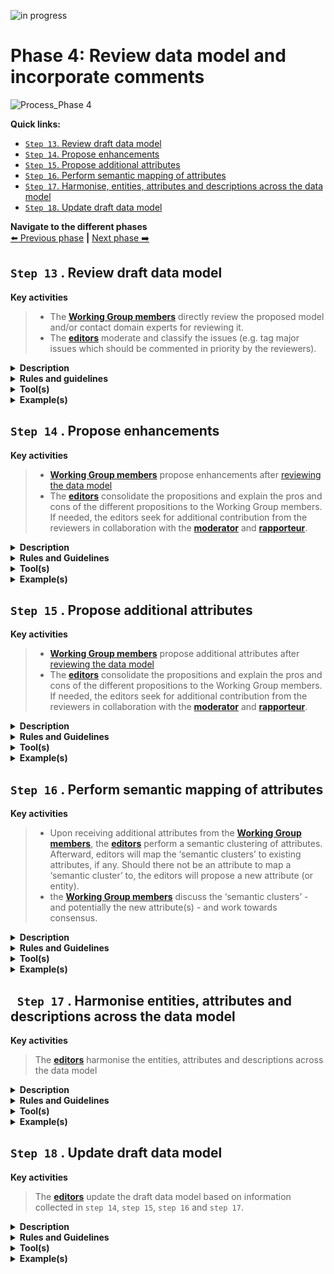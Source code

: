 ![in progress](https://img.shields.io/badge/status-in%20progress-yellow)


# Phase 4: Review data model and incorporate comments
![Process_Phase 4](https://github.com/cbahim/SDG-sandbox/blob/master/process_and_method/methodology/img/methodology_phase4.PNG)

**Quick links:**
- [`Step 13`. Review draft data model](https://github.com/barthelemyf/SDG-sandbox/blob/master/process_and_method/methodology/phase4.md#step-13-review-draft-data-model)
- [`Step 14`. Propose enhancements](https://github.com/barthelemyf/SDG-sandbox/blob/master/process_and_method/methodology/phase4.md#step-14-proposition-enhancements)
- [`Step 15`. Propose additional attributes](https://github.com/barthelemyf/SDG-sandbox/blob/master/process_and_method/methodology/phase4.md#step-15-propose-additional-attributes)
- [`Step 16`. Perform semantic mapping of attributes](https://github.com/barthelemyf/SDG-sandbox/blob/master/process_and_method/methodology/phase4.md#step-16-perform-semantic-mapping-of-attributes)
- [`Step 17`. Harmonise, entities, attributes and descriptions across the data model](https://github.com/barthelemyf/SDG-sandbox/blob/master/process_and_method/methodology/phase4.md#step-17-harmonise-entities-attributes-and-descriptions-across-the-data-model)
- [`Step 18`. Update draft data model](https://github.com/barthelemyf/SDG-sandbox/blob/master/process_and_method/methodology/phase4.md#step-18-update-draft-data-model)

**Navigate to the different phases**\
[:arrow_left: Previous phase](https://github.com/barthelemyf/SDG-sandbox/blob/master/process_and_method/methodology/phase3.md) **|**
[Next phase :arrow_right:](https://github.com/barthelemyf/SDG-sandbox/blob/master/process_and_method/methodology/phase5.md)

## `Step 13` . Review draft data model

**Key activities**

> * The [<b>Working Group members</b>](https://github.com/cbahim/SDG-sandbox/tree/master/process_and_method/stakeholders#working-group) directly review the proposed model and/or contact domain experts for reviewing it. 
> * The [<b>editors</b>](https://github.com/cbahim/SDG-sandbox/tree/master/process_and_method/stakeholders#editors) moderate and classify the issues (e.g. tag major issues which should be commented in priority by the reviewers).

<details>
  <summary><b>Description</b></summary>
  
  Each published draft of the Data Model is reviewed by the Working Group members and domain experts when relevant. 
  
  Beforehand, the Working Group members and the editors agree on a tool to collaborate and capture the feedback. The reviewers can then create issues using the designated tool. When comments are captured outside of the collaborative tool, the editors make an issue out of them in the issue tracker (for each comment). 

  The editors respond within an agreed timeframe to each issue, informing the reviewer that they have noticed and will process the issue. The editors propose a solution to the issue and seek for additional contribution from the reviewers (i.e. remainder of the Working Group members) when needed in collaboration with the moderator and rapporteur.
  
  The issues can be in many different forms. For instance, a issue can deal with a modification to an existing entity or attribute, the addition or removal of an entity and/or attribute. For further details about these the types of issues, please check; 
  
  * [`Step 14`. Proposition enhancements](https://github.com/barthelemyf/SDG-sandbox/blob/master/process_and_method/methodology/phase4.md#step-14-proposition-enhancements)
  * [`Step 15`. Propose additional attributes](https://github.com/barthelemyf/SDG-sandbox/blob/master/process_and_method/methodology/phase4.md#step-15-propose-additional-attributes) 
  
  In addition to that, an issue can be qualified as `major issue` in the case it requires pecific attention from the Working Group and the reviewers for commenting the issue and the potential resolutions. Further categorization (i.e. [labels](https://github.com/SEMICeu/SDG-sandbox/labels)) is proposed when registering an issue.  

  The moderators make sure that the agreement process is transparent and acknowledged by all reviewers. Concerning *how consensus will be reached* you can find more information [here](https://github.com/cbahim/SDG-sandbox/tree/master/process_and_method/review_cycles_and_consensus).

</details>
<details>
  <summary><b>Rules and guidelines</b></summary>

* Reviewers are encouraged to directly create issues on the collaborative tool.
* Reviewers are encouraged to propose a solution in case they raise an issue. 
* Reviewers are encouraged to use labelling and tagging for increasing searchability and responsiveness of contributors.
* Reviewers should consider how to present and discuss issues (e.g. technical versus business aspects)
* Reviewers are encouraged to provided context to their issues (e.g. data models used)
* Reviewers are encouraged to structure their issues and especially their denomination to inscrease comprenhension. For instance: 

```diff
Name of the data model or sub-part (e.g. relevant entity) and a short statement of the issue

+ VehicleRegistrationCertificate evidence should contain registration status
```
</details>
<details>
  <summary><b>Tool(s)</b></summary>
  
  * [Creating an issue](https://docs.github.com/en/github/managing-your-work-on-github/creating-an-issue) - Documentation on how to create an issue on GitHub.
 
  <details>
  <summary>KEY ASPECTS TO CONSIDER</summary>
  
  *	**Proprietary vs open access and licensing:** 
  ```diff
  Are there licences or other requirements for accessing the tool?
  
  + GitHub: For contributing to a public repository, GitHub asks to create an account with a valid email address.
  
  What are the licensing conditions?
  
  + GitHub: For public repositories, the administrator can decide which licence applies. GitHub provides guidelines for licensing public repositories. As the content of public repositories is publicly available, the licences proposed are open source.
  
  What are the limits of the free version?
  
  + Each account created can use 1 GB of storage and 1 GB of monthly bandwidth for free. 
  ```
  *	**Archiving and persistence:** 
  ```diff
  Who is owning and maintaining the tool? 
  
  + GitHub: GitHub, Inc. owned by Microsoft is the organisation owning GitHub.
  
  Has the owner engaged to store the content for a certain period? 
  
  + GitHub intends to keep public repositories available except if specific conditions are met (such as violation of Terms of Service).
  ```
  *	**User-friendliness and adoption**
  ```diff
  What is the current level of adoption of the tool?
  
  + GitHub: most of the Working Group members are familiar with GitHub.
  
  How easily can someone learn the basics?
  
  + GitHub: Accessing and creating issues in GitHub is straightforward and well-documented. Additional features can be learnt along the way.
  ```
  *	**Security**
  ```diff
  Is the content restricted?
  
  + GitHub: There are no access restrictions for public repositories. 
  ```
</details>

</details>
<details>
  <summary><b>Example(s)</b></summary>
  
  The following example describes the `review of a draft data model` followed by the creation of an issue and its processing by the editors and Working Group members. The process is the following:
  
  1. The editors publish on GitHub the diagram and tables describing the [Vehicle registration certificate](https://github.com/SEMICeu/SDG-sandbox/tree/master/evidences/vehicle_registration_certificate/data_model).
  2. While reviewing the model, a semantic expert or a domain expert will try to answer the following questions:
  ```
     * Are all elements necessary for this evidence described in the model?
     * Are there conflicts between the elements of the model and the elements used in your country?
     * Do you agree with the definition of the elements?
     * Is the element mandatory or optional in your country (cardinality)?
     * Do you have specific codes or expected type (e.g. format of date, address etc.) for attributes?
  ```
  3. The reviewers document their issues on GitHub. For instance, concerning the [Vehicle registration certificate](https://github.com/SEMICeu/SDG-sandbox/tree/master/evidences/vehicle_registration_certificate/data_model), the following issue was created [#45](https://github.com/SEMICeu/SDG-sandbox/issues/45)

  ```
  You may notice that the issue describes in practice several comments related to the vehicle registration certificate as well as an image of the data model used within the country. 
  ```
 
  To simplify the contribution of other reviewers to this issue, the editors will analyse the proposition, categorise it with labels, verify whether the issue should be restructured and describe the pros and cons of the issue documented. 
  
  ```
  In our example, each bullet point from the general comments should represent a separate issue. 
  However, the editors should avoid as much as possible to complexify the structure of GitHub issues by creating complex hierarchies between the issues. For instance, the visual data model proposed by the issue owner does not need to be separated from the initial issue 45 since it represents a direct source of information which may be relevant for more than one issue. 
```
  4. The editors or the moderators answer, usually within one working day, to the initial issue created by ackowledging the issue or directly giving an initial answer.
  5. The editors give more details about the pros and cons of the issue(s) raised to trigger the discussions and comments from other Working Group members. 
  6. The discussion continues as comments to the issue.
  7. When no agreement has been reached, the editors prepare the discussions and alternatives to be tackled during the next webinar following the public review period.

</details>

## `Step 14` . Propose enhancements

**Key activities**
> * [<b>Working Group members</b>](https://github.com/cbahim/SDG-sandbox/tree/master/process_and_method/stakeholders#working-group) propose enhancements after [reviewing the data model](https://github.com/cbahim/SDG-sandbox/blob/master/process_and_method/methodology/phase4.md#-step-13--review-draft-data-model)
> * The [<b>editors</b>](https://github.com/cbahim/SDG-sandbox/tree/master/process_and_method/stakeholders#editors) consolidate the propositions and explain the pros and cons of the different propositions to the Working Group members. If needed, the editors seek for additional contribution from the reviewers in collaboration with the [<b>moderator</b>](https://github.com/cbahim/SDG-sandbox/tree/master/process_and_method/stakeholders#moderator) and [<b>rapporteur</b>](https://github.com/cbahim/SDG-sandbox/tree/master/process_and_method/stakeholders#rapporteur).

<details>
  <summary><b>Description</b></summary>
  
Working Group members create semantic issues which deal with `enhancements` to the draft data models published. Enhancements can take the form of new features or requests regarding the proposed draft data models. It can be adjustement to the definitions, relationships, datatypes, cardinalities, etc.

As outlined in `Step 13`, the editors invite opinions and feedback to the issue and medorate the ensuing discussion.  
  
After consideration of the propositions, the editors record the resolutions and send a response to the reviewers. To a semantic issue, the response usually includes a summary of the context of the proposition, the resolution agreed by the Working Group and the justification for the resolution, particularly in case the proposition is rejected.

</details>

<details>
  <summary><b>Rules and Guidelines</b></summary>
  
   The Working Group must resolve each proposition in one of three ways:
  
  * `Accepted`: This usually means that changes will be made that will be reflected in the next draft.
  *	`Rejected`: No changes will be made to the draft.
  *	`Partially accepted`: Some of the change is accepted but other parts are rejected.
  
</details>

<details>
  <summary><b>Tool(s)</b></summary>
    <i>There are no specific tools for this step.</i>
</details>

<details>
  <summary><b>Example(s)</b></summary>
 
 ```
  TBD
  ```
</details>



## `Step 15` . Propose additional attributes

**Key activities**
> * [<b>Working Group members</b>](https://github.com/cbahim/SDG-sandbox/tree/master/process_and_method/stakeholders#working-group) propose additional attributes after [reviewing the data model](https://github.com/cbahim/SDG-sandbox/blob/master/process_and_method/methodology/phase4.md#-step-13--review-draft-data-model)
> * The [<b>editors</b>](https://github.com/cbahim/SDG-sandbox/tree/master/process_and_method/stakeholders#editors) consolidate the propositions and explain the pros and cons of the different propositions to the Working Group members. If needed, the editors seek for additional contribution from the reviewers in collaboration with the [<b>moderator</b>](https://github.com/cbahim/SDG-sandbox/tree/master/process_and_method/stakeholders#moderator) and [<b>rapporteur</b>](https://github.com/cbahim/SDG-sandbox/tree/master/process_and_method/stakeholders#rapporteur).

<details>
  <summary><b>Description</b></summary>

Working Group members create issues which deal with `attributes (and entities)` that could or should be included to the draft data models published. It might be that in certain cases Working Group members request the deletion of an attribute and/or entity.

As outlined in `Step 13`, the editors invite opinions and feedback to the issue and medorate the ensuing discussion.  
  
After consideration of the proposition, the editors record the resolution and sends a response to the reviewers. The response usually includes the resolution agreed by the Working Group and the justification for the resolution, particularly in case the proposed attribute(s) is (are) rejected. 

</details>

<details>
  <summary><b>Rules and Guidelines</b></summary>
  
  The Working Group must resolve each proposition in one of three ways:
  
  * `Accepted`: This usually means that changes will be made that will be reflected in the next draft.
  *	`Rejected`: No changes will be made to the draft.
  *	`Partially accepted`: Some of the change is accepted but other parts are rejected.
  
</details>

<details>
  <summary><b>Tool(s)</b></summary>
    <i>There are no specific tools for this step.</i>
</details>

<details>
  <summary><b>Example(s)</b></summary>

  For instance, issue [#26](https://github.com/SEMICeu/SDG-sandbox/issues/26) suggested to add the CO2 emission per KM as well as the environmental class attributes to the [vehicle class](https://github.com/SEMICeu/SDG-sandbox/blob/master/evidences/vehicle_registration_certificate/data_model/vehicle_registration_certificate_diagram_v0.09.pdf). 

</details>

## `Step 16` . Perform semantic mapping of attributes

**Key activities**
> * Upon receiving additional attributes from the [<b>Working Group members</b>](https://github.com/cbahim/SDG-sandbox/tree/master/process_and_method/stakeholders#working-group), the [<b>editors</b>](https://github.com/cbahim/SDG-sandbox/tree/master/process_and_method/stakeholders#editors) perform a semantic clustering of attributes. Afterward, editors will map the ‘semantic clusters’ to existing attributes, if any. Should there not be an attribute to map a ‘semantic cluster’ to, the editors will propose a new attribute (or entity). 
> * the [<b>Working Group members</b>](https://github.com/cbahim/SDG-sandbox/tree/master/process_and_method/stakeholders#working-group) discuss the ‘semantic clusters’ - and potentially the new attribute(s) - and work towards consensus. 

<details>
  <summary><b>Description</b></summary>
  Wherever attributes do not convey exactly the same information, ‘semantic clusters’ of similar attributes should be constructed to find a common, higher-level, and more general attribute to which the more specific attributes can be mapped. 
  
</details>

<details>
  <summary><b>Rules and Guidelines</b></summary>
  
  * [SKOS Simple Knowledge Organization System - Mapping](https://www.w3.org/TR/skos-reference/#mapping) - How to map attributes 
</details>

<details>
  <summary><b>Tool(s)</b></summary>
  <i>There are no specific tools for this step.</i>
</details>

<details>
  <summary><b>Example(s)</b></summary>
  
 ```
  TBD
  ```
</details>

## ` Step 17` . Harmonise entities, attributes and descriptions across the data model

**Key activities**
> The [<b>editors</b>](https://github.com/cbahim/SDG-sandbox/tree/master/process_and_method/stakeholders#editors) harmonise the entities, attributes and descriptions across the data model

<details>
  <summary><b>Description</b></summary>
  The editors consider all the entities, attributes and descriptions across the data model and check their consistency. Editors may propose changes to the attributes for example to harmonise the names and definitions across entities or solve inconsistencies.
</details>

<details>
  <summary><b>Rules and Guidelines</b></summary>
</details>

<details>
  <summary><b>Tool(s)</b></summary>
  <i>There are no specific tools for this step.</i>
</details>

<details>
  <summary><b>Example(s)</b></summary>

```
  TBD
  ```
</details>

## `Step 18` . Update draft data model

**Key activities**
> The [<b>editors</b>](https://github.com/cbahim/SDG-sandbox/tree/master/process_and_method/stakeholders#editors) update the draft data model based on information collected in `step 14`, `step 15`, `step 16` and `step 17`. 

<details>
  <summary><b>Description</b></summary>
  The draft model still expressed as an UML diagram with textual description (i.e. tables) of the entities, relationships, attributes is updated. The editor constructs the new version of the data model based on the possible changes that might have been needed and derived from the previous three steps. Additionaly, the model is prepared for review by the Working Group members. 
</details>

<details>
  <summary><b>Rules and Guidelines</b></summary>
</details>

<details>
  <summary><b>Tool(s)</b></summary>
  <i>There are no specific tools for this step.</i>
</details>

<details>
  <summary><b>Example(s)</b></summary>
 ```
  TBD
  ```
</details>
